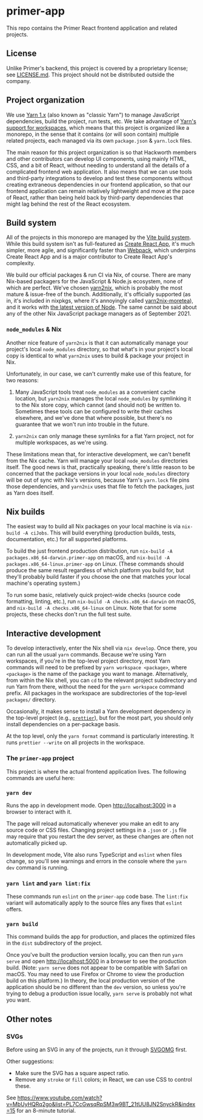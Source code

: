 # primer-app

This repo contains the Primer React frontend application and related projects.

## License

Unlike Primer's backend, this project is covered by a proprietary license; see [LICENSE.md](LICENSE.md). This project should not be distributed outside the company.

## Project organization

We use [Yarn 1.x](https://classic.yarnpkg.com/lang/en/) (also known as "classic Yarn") to manage JavaScript dependencies, build the project, run tests, etc. We take advantage of [Yarn's support for workspaces](https://classic.yarnpkg.com/lang/en/docs/workspaces/), which means that this project is organized like a monorepo, in the sense that it contains (or will soon contain) multiple related projects, each managed via its own `package.json` & `yarn.lock` files.

The main reason for this project organization is so that Hackworth members and other contributors can develop UI components, using mainly HTML, CSS, and a bit of React, without needing to understand all the details of a complicated frontend web application. It also means that we can use tools and third-party integrations to develop and test these components without creating extraneous dependencies in our frontend application, so that our frontend application can remain relatively lightweight and move at the pace of React, rather than being held back by third-party dependencies that might lag behind the rest of the React ecosystem.

## Build system

All of the projects in this monorepo are managed by the [Vite build system](https://vitejs.dev/guide/). While this build system isn't as full-featured as [Create React App](https://create-react-app.dev), it's much simpler, more agile, and significantly faster than [Webpack](https://webpack.js.org), which underpins Create React App and is a major contributor to Create React App's complexity.

We build our official packages & run CI via Nix, of course. There are many Nix-based packagers for the JavaScript & Node.js ecosystem, none of which are perfect. We've chosen [yarn2nix](https://nixos.org/manual/nixpkgs/unstable/#language-javascript), which is probably the most mature & issue-free of the bunch. Additionally, it's officially supported (as in, it's included in nixpkgs, where it's annoyingly called [yarn2nix-moretea](https://github.com/NixOS/nixpkgs/tree/master/pkgs/development/tools/yarn2nix-moretea/yarn2nix)), and it works with [the latest version of Node](https://nodejs.org/en/blog/release/v16.0.0/). The same cannot be said about any of the other Nix JavaScript package managers as of September 2021.

### `node_modules` & Nix

Another nice feature of `yarn2nix` is that it can automatically manage your project's local `node_modules` directory, so that what's in your project's local copy is identical to what `yarn2nix` uses to build & package your project in Nix.

Unfortunately, in our case, we can't currently make use of this feature, for two reasons:

1. Many JavaScript tools treat `node_modules` as a convenient cache location, but `yarn2nix` manages the local `node_modules` by symlinking it to the Nix store copy, which cannot (and should not) be written to. Sometimes these tools can be configured to write their caches elsewhere, and we've done that where possible, but there's no guarantee that we won't run into trouble in the future.

2. `yarn2nix` can only manage these symlinks for a flat Yarn project, not for multiple workspaces, as we're using.

These limitations mean that, for interactive development, we can't benefit from the Nix cache. Yarn will manage your local `node_modules` directories itself. The good news is that, practically speaking, there's little reason to be concerned that the package versions in your local `node_modules` directory will be out of sync with Nix's versions, because Yarn's `yarn.lock` file pins those dependencies, and `yarn2nix` uses that file to fetch the packages, just as Yarn does itself.

## Nix builds

The easiest way to build all Nix packages on your local machine is via `nix-build -A ciJobs`. This will build everything (production builds, tests, documentation, etc.) for all supported platforms.

To build the just frontend production distribution, run `nix-build -A packages.x86_64-darwin.primer-app` on macOS, and `nix-build -A packages.x86_64-linux.primer-app` on Linux. (These commands should produce the same result regardless of which platform you build for, but they'll probably build faster if you choose the one that matches your local machine's operating system.)

To run some basic, relatively quick project-wide checks (source code formatting, linting, etc.), run `nix-build -A checks.x86_64-darwin` on macOS, and `nix-build -A checks.x86_64-linux` on Linux. Note that for some projects, these checks don't run the full test suite.

## Interactive development

To develop interactively, enter the Nix shell via `nix develop`. Once there, you can run all the usual `yarn` commands. Because we're using Yarn workspaces, if you're in the top-level project directory, most Yarn commands will need to be prefixed by `yarn workspace <package>`, where `<package>` is the name of the package you want to manage. Alternatively, from within the Nix shell, you can `cd` to the relevant project subdirectory and run Yarn from there, without the need for the `yarn workspace` command prefix. All packages in the workspace are subdirectories of the top-level `packages/` directory.

Occasionally, it makes sense to install a Yarn development dependency in the top-level project (e.g., [`prettier`](https://prettier.io)), but for the most part, you should only install dependencies on a per-package basis.

At the top level, only the `yarn format` command is particularly interesting. It runs `prettier --write` on all projects in the workspace.

### The `primer-app` project

This project is where the actual frontend application lives. The following commands are useful here:

### `yarn dev`

Runs the app in development mode. Open [http://localhost:3000](http://localhost:3000) in a browser to interact with it.

The page will reload automatically whenever you make an edit to any source code or CSS files. Changing project settings in a `.json` or `.js` file may require that you restart the dev server, as these changes are often not automatically picked up.

In development mode, Vite also runs TypeScript and `eslint` when files change, so you'll see warnings and errors in the console where the `yarn dev` command is running.

### `yarn lint` and `yarn lint:fix`

These commands run `eslint` on the `primer-app` code base. The `lint:fix` variant will automatically apply to the source files any fixes that `eslint` offers.

### `yarn build`

This command builds the app for production, and places the optimized files in the `dist` subdirectory of the project. 

Once you've built the production version locally, you can then run `yarn serve` and open [http://localhost:5000](http://localhost:5000) in a browser to see the production build. (Note: `yarn serve` does not appear to be compatible with Safari on macOS. You may need to use Firefox or Chrome to view the production build on this platform.) In theory, the local production version of the application should be no different than the `dev` version, so unless you're trying to debug a production issue locally, `yarn serve` is probably not what you want.

## Other notes

### SVGs

Before using an SVG in any of the projects, run it through [SVGOMG](https://jakearchibald.github.io/svgomg/) first.

Other suggestions:

* Make sure the SVG has a square aspect ratio.
* Remove any `stroke` or `fill` colors; in React, we can use CSS to control these.

See https://www.youtube.com/watch?v=MbUyHQRq2go&list=PL7CcGwsqRpSM3w9BT_21tUU8JN2SnyckR&index=15 for an 8-minute tutorial.

